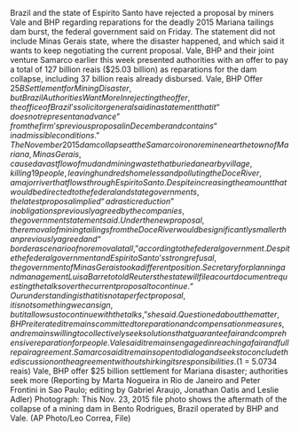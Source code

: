 Brazil and the state of Espirito Santo have rejected a proposal by miners Vale and BHP regarding reparations for the deadly 2015 Mariana tailings dam burst, the federal government said on Friday.
The statement did not include Minas Gerais state, where the disaster happened, and which said it wants to keep negotiating the current proposal.
Vale, BHP and their joint venture Samarco earlier this week presented authorities with an offer to pay a total of 127 billion reais ($25.03 billion) as reparations for the dam collapse, including 37 billion reais already disbursed.
Vale, BHP Offer $25B Settlement for Mining Disaster, but Brazil Authorities Want More
In rejecting the offer, the office of Brazil’s solicitor general said in a statement that it “does not represent an advance” from the firm’s previous proposal in December and contains “inadmissible conditions.”
The November 2015 dam collapse at the Samarco iron ore mine near the town of Mariana, Minas Gerais, caused a vast flow of mud and mining waste that buried a nearby village, killing 19 people, leaving hundreds homeless and polluting the Doce River, a major river that flows through Espirito Santo.
Despite increasing the amount that would be directed to the federal and state governments, the latest proposal implied “a drastic reduction” in obligations previously agreed by the companies, the government statement said.
Under the new proposal, the removal of mining tailings from the Doce River would be significantly smaller than previously agreed and “border a scenario of no removal at all,” according to the federal government.
Despite the federal government and Espirito Santo’s strong refusal, the government of Minas Gerais took a different position.
Secretary for planning and management Luisa Barreto told Reuters the state will file a court document requesting the talks over the current proposal to continue.
“Our understanding is that it is not a perfect proposal, it is not something we can sign, but it allows us to continue with the talks,” she said.
Questioned about the matter, BHP reiterated it remains committed to reparation and compensation measures, and remains willing to collectively seek solutions that guarantee fair and comprehensive reparation for people.
Vale said it remains engaged in reaching a fair and full repair agreement.
Samarco said it remains open to dialog and seeks to conclude the discussion on the agreement without shirking its responsibilities.
($1 = 5.0734 reais)
Vale, BHP offer $25 billion settlement for Mariana disaster; authorities seek more
(Reporting by Marta Nogueira in Rio de Janeiro and Peter Frontini in Sao Paulo; editing by Gabriel Araujo, Jonathan Oatis and Leslie Adler)
Photograph: This Nov. 23, 2015 file photo shows the aftermath of the collapse of a mining dam in Bento Rodrigues, Brazil operated by BHP and Vale. (AP Photo/Leo Correa, File)